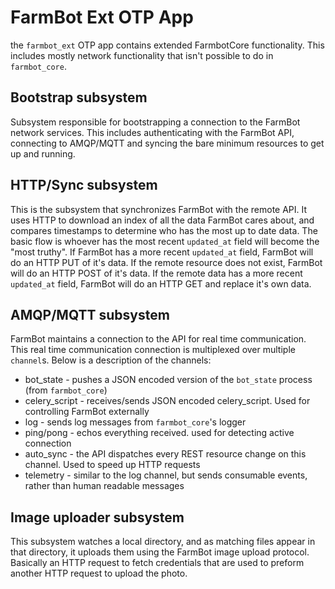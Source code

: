 # FarmBot Ext OTP App

the `farmbot_ext` OTP app contains extended FarmbotCore functionality.
This includes mostly network functionality that isn't
possible to do in `farmbot_core`.

## Bootstrap subsystem

Subsystem responsible for bootstrapping a connection to the
FarmBot network services. This includes authenticating with
the FarmBot API, connecting to AMQP/MQTT and syncing
the bare minimum resources to get up and running.

## HTTP/Sync subsystem

This is the subsystem that synchronizes FarmBot with the remote API.
It uses HTTP to download an index of all the data FarmBot cares about,
and compares timestamps to determine who has the most up to date data.
The basic flow is whoever has the most recent `updated_at` field will
become the "most truthy". If FarmBot has a more recent `updated_at` field,
FarmBot will do an HTTP PUT of it's data. If the remote resource does not
exist, FarmBot will do an HTTP POST of it's data. If the remote data has a more
recent `updated_at` field, FarmBot will do an HTTP GET and replace it's own data.

## AMQP/MQTT subsystem

FarmBot maintains a connection to the API for real time communication. This
real time communication connection is multiplexed over multiple `channel`s.
Below is a description of the channels:

* bot_state - pushes a JSON encoded version of the `bot_state`
  process (from `farmbot_core`)
* celery_script - receives/sends JSON encoded celery_script.
  Used for controlling FarmBot externally
* log - sends log messages from `farmbot_core`'s logger
* ping/pong - echos everything received. used for detecting active connection
* auto_sync - the API dispatches every REST resource change on this channel.
  Used to speed up HTTP requests
* telemetry - similar to the log channel, but sends consumable events,
  rather than human readable messages

## Image uploader subsystem

This subsystem watches a local directory, and as matching files appear in that directory,
it uploads them using the FarmBot image upload protocol. Basically an HTTP request
to fetch credentials that are used to preform another HTTP request to upload
the photo.
